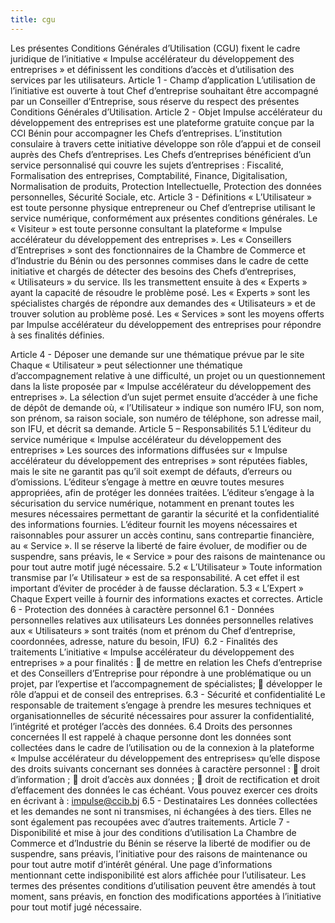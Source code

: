 ```yaml
---
title: cgu
---
```

Les présentes Conditions Générales d’Utilisation (CGU) fixent le cadre juridique de l’initiative « Impulse accélérateur du développement des entreprises » et définissent les conditions d’accès et d’utilisation des services par les utilisateurs.
Article 1 - Champ d’application 
L’utilisation de l’initiative est ouverte à tout Chef d’entreprise souhaitant être accompagné par un Conseiller d’Entreprise, sous réserve du respect des présentes Conditions Générales d’Utilisation.
Article 2 - Objet
Impulse accélérateur du développement des entreprises est une plateforme gratuite conçue par la CCI Bénin pour accompagner les Chefs d’entreprises. L’institution consulaire à travers cette initiative développe son rôle d’appui et de conseil auprès des Chefs d’entreprises.
Les Chefs d’entreprises bénéficient d’un service personnalisé qui couvre les sujets d’entreprises : Fiscalité, Formalisation des entreprises, Comptabilité, Finance, Digitalisation, Normalisation de produits, Protection Intellectuelle, Protection des données personnelles, Sécurité Sociale, etc.
Article 3 - Définitions
« L’Utilisateur » est toute personne physique entrepreneur ou Chef d’entreprise utilisant le service numérique, conformément aux présentes conditions générales.
Le « Visiteur » est toute personne consultant la plateforme « Impulse accélérateur du développement des entreprises ».
Les « Conseillers d’Entreprises » sont des fonctionnaires de la Chambre de Commerce et d’Industrie du Bénin ou des personnes commises dans le cadre de cette initiative et chargés de détecter des besoins des Chefs d’entreprises, « Utilisateurs » du service. Ils les transmettent ensuite à des « Experts » ayant la capacité de résoudre le problème posé.
Les « Experts » sont les spécialistes chargés de répondre aux demandes des « Utilisateurs » et de trouver solution au problème posé.
Les « Services » sont les moyens offerts par Impulse accélérateur du développement des entreprises pour répondre à ses finalités définies. 

Article 4 - Déposer une demande sur une thématique prévue par le site
Chaque « Utilisateur » peut sélectionner une thématique d’accompagnement relative à une difficulté, un projet ou un questionnement dans la liste proposée par « Impulse accélérateur du développement des entreprises ».
La sélection d’un sujet permet ensuite d’accéder à une fiche de dépôt de demande où, « l’Utilisateur » indique son numéro IFU, son nom, son prénom, sa raison sociale, son numéro de téléphone, son adresse mail, son IFU, et décrit sa demande.
Article 5 – Responsabilités
5.1 L’éditeur du service numérique « Impulse accélérateur du développement des entreprises »
Les sources des informations diffusées sur « Impulse accélérateur du développement des entreprises » sont réputées fiables, mais le site ne garantit pas qu’il soit exempt de défauts, d’erreurs ou d’omissions.
L’éditeur s’engage à mettre en œuvre toutes mesures appropriées, afin de protéger les données traitées.
L’éditeur s’engage à la sécurisation du service numérique, notamment en prenant toutes les mesures nécessaires permettant de garantir la sécurité et la confidentialité des informations fournies.
L’éditeur fournit les moyens nécessaires et raisonnables pour assurer un accès continu, sans contrepartie financière, au « Service ». Il se réserve la liberté de faire évoluer, de modifier ou de suspendre, sans préavis, le « Service » pour des raisons de maintenance ou pour tout autre motif jugé nécessaire.
5.2 « L’Utilisateur »
Toute information transmise par l’« Utilisateur » est de sa responsabilité. A cet effet il est important d’éviter de procéder à de fausse déclaration.
5.3 « L’Expert »
Chaque Expert veille à fournir des informations exactes et correctes.
Article 6 - Protection des données à caractère personnel
6.1	- Données personnelles relatives aux utilisateurs
Les données personnelles relatives aux « Utilisateurs » sont traités (nom et prénom du Chef d’entreprise, coordonnées, adresse, nature du besoin, IFU) 
6.2 - Finalités des traitements
L’initiative « Impulse accélérateur du développement des entreprises » a pour finalités :
	de mettre en relation les Chefs d’entreprise et des Conseillers d’Entreprise pour répondre à une problématique ou un projet, par l’expertise et l’accompagnement de spécialistes;
	développer le rôle d’appui et de conseil des entreprises.
6.3 - Sécurité et confidentialité
Le responsable de traitement s’engage à prendre les mesures techniques et organisationnelles de sécurité nécessaires pour assurer la confidentialité, l’intégrité et protéger l’accès des données.
6.4 Droits des personnes concernées
Il est rappelé à chaque personne dont les données sont collectées dans le cadre de l’utilisation ou de la connexion à la plateforme « Impulse accélérateur du développement des entreprises» qu’elle dispose des droits suivants concernant ses données à caractère personnel :
	droit d’information ;
	droit d’accès aux données ;
	droit de rectification et droit d’effacement des données le cas échéant.
Vous pouvez exercer ces droits en écrivant à : impulse@ccib.bj 
6.5 - Destinataires
Les données collectées et les demandes ne sont ni transmises, ni échangées à des tiers. Elles ne sont également pas recoupées avec d’autres traitements.
Article 7 - Disponibilité et mise à jour des conditions d’utilisation
La Chambre de Commerce et d’Industrie du Bénin se réserve la liberté de modifier ou de suspendre, sans préavis, l’initiative pour des raisons de maintenance ou pour tout autre motif d’intérêt général. Une page d’informations mentionnant cette indisponibilité est alors affichée pour l’utilisateur.
Les termes des présentes conditions d’utilisation peuvent être amendés à tout moment, sans préavis, en fonction des modifications apportées à l’initiative pour tout motif jugé nécessaire.
